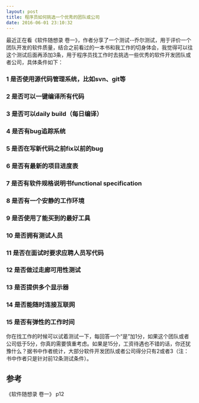 ```yaml
---
layout: post
title: 程序员如何挑选一个优秀的团队或公司
date: 2016-06-01 23:10:32
---
```


最近正在看《软件随想录 卷一》，作者分享了一个测试--乔尔测试，用于评价一个团队开发的软件质量，结合之前看过的一本书和我工作的切身体会，我觉得可以往这个测试后面再添加3条，用于程序员找工作时去挑选一些优秀的软件开发团队或者公司，具体条件如下：

### 1 是否使用源代码管理系统，比如svn、git等

### 2 是否可以一键编译所有代码

### 3 是否可以daily build（每日编译）

### 4 是否有bug追踪系统

### 5 是否在写新代码之前fix以前的bug

### 6 是否有最新的项目进度表

### 7 是否有软件规格说明书functional specification

### 8 是否有一个安静的工作环境

### 9 是否使用了能买到的最好工具

### 10 是否拥有测试人员

### 11 是否在面试时要求应聘人员写代码

### 12 是否做过走廊可用性测试

### 13 是否提供多个显示器

### 14 是否能随时连接互联网

### 15 是否有弹性的工作时间


你在找工作的时候可以试着测试一下，每回答一个“是”加1分，如果这个团队或者公司低于5分，你真的需要慎重考虑。如果是15分，工资待遇也不错的话，你还犹豫什么？据书中作者统计，大部分软件开发团队或者公司得分只有2或者3（注：书中作者只是针对前12条测试条件）。

## 参考

《软件随想录 卷一》 p12